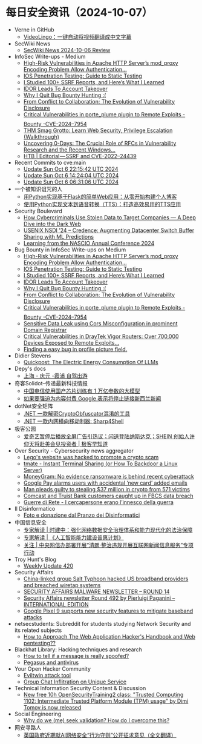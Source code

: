 # 每日安全资讯（2024-10-07）

- Verne in GitHub
  - [VideoLingo：一键自动将视频翻译成中文字幕](https://blog.einverne.info/post/2024/10/videolingo.html)
- SecWiki News
  - [SecWiki News 2024-10-06 Review](http://www.sec-wiki.com/?2024-10-06)
- InfoSec Write-ups - Medium
  - [High-Risk Vulnerabilities in Apache HTTP Server’s mod_proxy Encoding Problem Allow Authentication…](https://infosecwriteups.com/high-risk-vulnerabilities-in-apache-http-servers-mod-proxy-encoding-problem-allow-authentication-cbe8d422738d?source=rss----7b722bfd1b8d---4)
  - [IOS Penetration Testing: Guide to Static Testing](https://infosecwriteups.com/ios-penetration-testing-guide-to-static-analysis-4a9dea5d672d?source=rss----7b722bfd1b8d---4)
  - [I Studied 100+ SSRF Reports, and Here’s What I Learned](https://infosecwriteups.com/i-studied-100-ssrf-reports-and-heres-what-i-learned-1654c72ee2df?source=rss----7b722bfd1b8d---4)
  - [IDOR Leads To Account Takeover](https://infosecwriteups.com/idor-leads-to-account-takeover-28fe6e300a49?source=rss----7b722bfd1b8d---4)
  - [Why I Quit Bug Bounty Hunting :(](https://infosecwriteups.com/why-i-quit-bug-bounty-hunting-95e81c907a6f?source=rss----7b722bfd1b8d---4)
  - [From Conflict to Collaboration: The Evolution of Vulnerability Disclosure](https://infosecwriteups.com/understanding-coordinated-vulnerability-disclosure-cvd-vulnerability-disclosure-programs-vdp-27ea33c882e0?source=rss----7b722bfd1b8d---4)
  - [Critical Vulnerabilities in porte_plume plugin to Remote Exploits -$$$$ Bounty -CVE-2024–7954](https://infosecwriteups.com/critical-vulnerabilities-in-porte-plume-plugin-to-remote-exploits-bounty-cve-2024-7954-3dbee45134ac?source=rss----7b722bfd1b8d---4)
  - [THM Smag Grotto: Learn Web Security, Privilege Escalation (Walkthrough)](https://infosecwriteups.com/thm-smag-grotto-learn-web-security-privilege-escalation-walkthrough-637fe042f292?source=rss----7b722bfd1b8d---4)
  - [Uncovering 0-Days: The Crucial Role of RFCs in Vulnerability Research and the Recent Windows…](https://infosecwriteups.com/uncovering-0-days-the-crucial-role-of-rfcs-in-vulnerability-research-and-the-recent-windows-de6b7538e54f?source=rss----7b722bfd1b8d---4)
  - [HTB | Editorial — SSRF and CVE-2022–24439](https://infosecwriteups.com/htb-editorial-ssrf-and-cve-2022-24439-c1feb9f343fc?source=rss----7b722bfd1b8d---4)
- Recent Commits to cve:main
  - [Update Sun Oct  6 22:15:42 UTC 2024](https://github.com/trickest/cve/commit/7162189de1ba5182c37cc5b7be0a825f0b14d275)
  - [Update Sun Oct  6 14:24:04 UTC 2024](https://github.com/trickest/cve/commit/00c5241344d01650a97718b8eba98f33afc385c2)
  - [Update Sun Oct  6 06:31:06 UTC 2024](https://github.com/trickest/cve/commit/8f8e9a8b7b7849c51104bd14f8f1b0ea3ee68c06)
- 一个被知识诅咒的人
  - [用Python实现基于Flask的简单Web应用：从零开始构建个人博客](https://blog.csdn.net/nokiaguy/article/details/142714761)
  - [使用Python实现文本到语音转换（TTS）：打造高效易用的TTS应用](https://blog.csdn.net/nokiaguy/article/details/142714801)
- Security Boulevard
  - [How Cybercriminals Use Stolen Data to Target Companies — A Deep Dive into the Dark Web](https://securityboulevard.com/2024/10/how-cybercriminals-use-stolen-data-to-target-companies-a-deep-dive-into-the-dark-web/)
  - [USENIX NSDI ’24 – Credence: Augmenting Datacenter Switch Buffer Sharing with ML Predictions](https://securityboulevard.com/2024/10/usenix-nsdi-24-credence-augmenting-datacenter-switch-buffer-sharing-with-ml-predictions/)
  - [Learning from the NASCIO Annual Conference 2024](https://securityboulevard.com/2024/10/learning-from-the-nascio-annual-conference-2024/)
- Bug Bounty in InfoSec Write-ups on Medium
  - [High-Risk Vulnerabilities in Apache HTTP Server’s mod_proxy Encoding Problem Allow Authentication…](https://infosecwriteups.com/high-risk-vulnerabilities-in-apache-http-servers-mod-proxy-encoding-problem-allow-authentication-cbe8d422738d?source=rss----7b722bfd1b8d--bug_bounty)
  - [IOS Penetration Testing: Guide to Static Testing](https://infosecwriteups.com/ios-penetration-testing-guide-to-static-analysis-4a9dea5d672d?source=rss----7b722bfd1b8d--bug_bounty)
  - [I Studied 100+ SSRF Reports, and Here’s What I Learned](https://infosecwriteups.com/i-studied-100-ssrf-reports-and-heres-what-i-learned-1654c72ee2df?source=rss----7b722bfd1b8d--bug_bounty)
  - [IDOR Leads To Account Takeover](https://infosecwriteups.com/idor-leads-to-account-takeover-28fe6e300a49?source=rss----7b722bfd1b8d--bug_bounty)
  - [Why I Quit Bug Bounty Hunting :(](https://infosecwriteups.com/why-i-quit-bug-bounty-hunting-95e81c907a6f?source=rss----7b722bfd1b8d--bug_bounty)
  - [From Conflict to Collaboration: The Evolution of Vulnerability Disclosure](https://infosecwriteups.com/understanding-coordinated-vulnerability-disclosure-cvd-vulnerability-disclosure-programs-vdp-27ea33c882e0?source=rss----7b722bfd1b8d--bug_bounty)
  - [Critical Vulnerabilities in porte_plume plugin to Remote Exploits -$$$$ Bounty -CVE-2024–7954](https://infosecwriteups.com/critical-vulnerabilities-in-porte-plume-plugin-to-remote-exploits-bounty-cve-2024-7954-3dbee45134ac?source=rss----7b722bfd1b8d--bug_bounty)
  - [Sensitive Data Leak using Cors Misconfiguration in prominent Domain Registrar](https://infosecwriteups.com/sensitive-data-leak-using-cors-misconfiguration-in-prominent-domain-registrar-b3010e4e6501?source=rss----7b722bfd1b8d--bug_bounty)
  - [Critical Vulnerabilities in DrayTek Vigor Routers: Over 700,000 Devices Exposed to Remote Exploits…](https://infosecwriteups.com/critical-vulnerabilities-in-draytek-vigor-routers-over-700-000-devices-exposed-to-remote-exploits-2f3f731b50d9?source=rss----7b722bfd1b8d--bug_bounty)
  - [Finding a easy bug in profile picture field.](https://infosecwriteups.com/finding-a-easy-bug-in-profile-picture-field-a9b5f853a5bf?source=rss----7b722bfd1b8d--bug_bounty)
- Didier Stevens
  - [Quickpost: The Electric Energy Consumption Of LLMs](https://blog.didierstevens.com/2024/10/06/quickpost-the-electric-energy-consumption-of-llms/)
- Depy's docs
  - [上海 - 庆元 -霞浦 自驾出游](https://wiki.rce.ink/view/?view_id=232)
- 奇客Solidot–传递最新科技情报
  - [中国电信使用国产芯片训练有 1 万亿参数的大模型](https://www.solidot.org/story?sid=79412)
  - [如果要强迫为内容付费 Google 表示将停止链接新西兰新闻](https://www.solidot.org/story?sid=79411)
- dotNet安全矩阵
  - [.NET 一款解密CryptoObfuscator混淆的工具](https://mp.weixin.qq.com/s?__biz=MzUyOTc3NTQ5MA==&mid=2247495833&idx=2&sn=bfecb4cd26a7a61a423fb0cee4cfed5e&chksm=fa595e74cd2ed762b97aea9d3cbfb0ca9601b968c6fcfd77da403e1b908008d4946728bde948&scene=58&subscene=0#rd)
  - [.NET 一款内网横向移动利器: Sharp4Shell](https://mp.weixin.qq.com/s?__biz=MzUyOTc3NTQ5MA==&mid=2247495833&idx=3&sn=4cd799b6f90035188faae8f55c16c3a0&chksm=fa595e74cd2ed762cd6940236fe04f9b871536048205c93fdf5070383e944c19329c3b4004ec&scene=58&subscene=0#rd)
- 极客公园
  - [爱奇艺暂停后播放全屏广告引热议；闪送登陆纳斯达克；SHEIN 创始人许仰天将赴美会见投资者 | 极客早知道](https://mp.weixin.qq.com/s?__biz=MTMwNDMwODQ0MQ==&mid=2653056366&idx=1&sn=ce3275394f0a61c4cb5af4c213b7f413&chksm=7e5710d8492099ce53bde6afd3d21e56c128983f5fd5523b3de8e60e09000ebdd1dc6fec75f9&scene=58&subscene=0#rd)
- Over Security - Cybersecurity news aggregator
  - [Lego's website was hacked to promote a crypto scam](https://www.engadget.com/cybersecurity/legos-website-was-hacked-to-promote-a-crypto-scam-140045757.html?guccounter=1&guce_referrer=aHR0cHM6Ly90LmNvLw&guce_referrer_sig=AQAAAD1REiXqjZBBOabLuRxhOY_ZtdGfnTPI_i0zhG34qYn5smZO7sHuQ6-Www1-fNVOgPFoqItsuiv3epYmASONgqywcnCwYjyYoKFB1pKn5CycdSIGBopfFEog5Vfgj226DxCAyaTSg0rn2ORzC4H7rJP6Hdl1BRLGAcMObXbhbq2u)
  - [tmate - Instant Terminal Sharing (or How To Backdoor a Linux Server)](https://dfir.ch/posts/tmate_as_a_backdoor/)
  - [MoneyGram: No evidence ransomware is behind recent cyberattack](https://www.bleepingcomputer.com/news/security/moneygram-no-evidence-ransomware-is-behind-recent-cyberattack/)
  - [Google Pay alarms users with accidental ‘new card’ added emails](https://www.bleepingcomputer.com/news/security/google-pay-alarms-users-with-accidental-new-card-added-emails/)
  - [Man pleads guilty to stealing $37 million in crypto from 571 victims](https://www.bleepingcomputer.com/news/legal/man-pleads-guilty-to-stealing-37-million-in-crypto-from-571-victims/)
  - [Comcast and Truist Bank customers caught up in FBCS data breach](https://www.bleepingcomputer.com/news/security/comcast-and-truist-bank-customers-caught-up-in-fbcs-data-breach/)
  - [Guerre di Rete - I cercapersone erano l’innesco della guerra](https://guerredirete.substack.com/p/guerre-di-rete-i-cercapersone-erano)
- Il Disinformatico
  - [Foto e donazione dal Pranzo dei Disinformatici](http://attivissimo.blogspot.com/2024/10/foto-e-donazione-dal-pranzo-dei.html)
- 中国信息安全
  - [专家解读 | 时建中：强化网络数据安全治理体系和能力现代化的法治保障](https://mp.weixin.qq.com/s?__biz=MzA5MzE5MDAzOA==&mid=2664226696&idx=1&sn=85a9d0f3e453400740311552ddeecda5&chksm=8b59dd71bc2e5467c9242a83991f6f25518105f47f1ea3a2916111a9ac6bf6829c125dce99f5&scene=58&subscene=0#rd)
  - [专家解读 | 《人工智能能力建设普惠计划》](https://mp.weixin.qq.com/s?__biz=MzA5MzE5MDAzOA==&mid=2664226696&idx=2&sn=06498a8926a63ebca3149dc649fac227&chksm=8b59dd71bc2e546754912f2ea34e47425fee7ae1c3f6495d4c134dba2f81addef5424e77167a&scene=58&subscene=0#rd)
  - [关注 | 中央网信办部署开展“清朗·整治违规开展互联网新闻信息服务”专项行动](https://mp.weixin.qq.com/s?__biz=MzA5MzE5MDAzOA==&mid=2664226696&idx=3&sn=52e0c1bcb6bdcb59b93e3402e3d0ed03&chksm=8b59dd71bc2e54677b3df2c19da04773db963735e90abffde9ec558165231f17d73266ff5e03&scene=58&subscene=0#rd)
- Troy Hunt's Blog
  - [Weekly Update 420](https://www.troyhunt.com/weekly-update-420/)
- Security Affairs
  - [China-linked group Salt Typhoon hacked US broadband providers and breached wiretap systems](https://securityaffairs.com/169460/apt/salt-typhoon-hacked-us-broadband-providers.html)
  - [SECURITY AFFAIRS MALWARE NEWSLETTER – ROUND 14](https://securityaffairs.com/169427/malware/security-affairs-malware-newsletter-round-14.html)
  - [Security Affairs newsletter Round 492 by Pierluigi Paganini – INTERNATIONAL EDITION](https://securityaffairs.com/169417/breaking-news/security-affairs-newsletter-round-492-by-pierluigi-paganini-international-edition.html)
  - [Google Pixel 9 supports new security features to mitigate baseband attacks](https://securityaffairs.com/169402/security/google-pixel-9-mitigates-baseband-attacks.html)
- netsecstudents: Subreddit for students studying Network Security and its related subjects
  - [How to Approach The Web Application Hacker's Handbook and Web pentesting??](https://www.reddit.com/r/netsecstudents/comments/1fxjm9j/how_to_approach_the_web_application_hackers/)
- Blackhat Library: Hacking techniques and research
  - [How to tell if a message is really spoofed?](https://www.reddit.com/r/blackhat/comments/1fxlcda/how_to_tell_if_a_message_is_really_spoofed/)
  - [Pegasus and antivirus](https://www.reddit.com/r/blackhat/comments/1fxb7h6/pegasus_and_antivirus/)
- Your Open Hacker Community
  - [Eviltwin attack tool](https://www.reddit.com/r/HowToHack/comments/1fxcygd/eviltwin_attack_tool/)
  - [Group Chat Inflitration on Unique Service](https://www.reddit.com/r/HowToHack/comments/1fxbtva/group_chat_inflitration_on_unique_service/)
- Technical Information Security Content & Discussion
  - [New free 10h OpenSecurityTraining2 class: "Trusted Computing 1102: Intermediate Trusted Platform Module (TPM) usage" by Dimi Tomov is now released](https://www.reddit.com/r/netsec/comments/1fxeijb/new_free_10h_opensecuritytraining2_class_trusted/)
- Social Engineering
  - [Why do we (me) seek validation? How do I overcome this?](https://www.reddit.com/r/SocialEngineering/comments/1fx4zcg/why_do_we_me_seek_validation_how_do_i_overcome/)
- 网安寻路人
  - [英国政府近期就AI网络安全“行为守则”公开征求意见（全文翻译）](https://mp.weixin.qq.com/s?__biz=MzIxODM0NDU4MQ==&mid=2247504737&idx=1&sn=f6cbc1f2c51e97b6f438e8b087786f29&chksm=97e96e8ba09ee79debe9ee2f413faf848f82e61fc8b7a4c579be01ca511c0ef4eb3af557237a&scene=58&subscene=0#rd)
